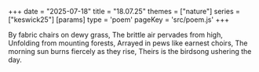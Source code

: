 +++
date = "2025-07-18"
title = "18.07.25"
themes = ["nature"]
series = ["keswick25"]
[params]
  type = 'poem'
  pageKey = 'src/poem.js'
+++

By fabric chairs on dewy grass,
The brittle air pervades from high,
Unfolding from mounting forests,
Arrayed in pews like earnest choirs,
The morning sun burns fiercely as they rise,
Theirs is the birdsong ushering the day.
